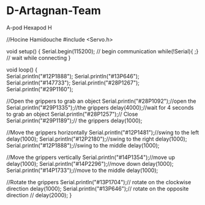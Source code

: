 D-Artagnan-Team
===============

A-pod Hexapod
H

//Hocine Hamidouche
#include <Servo.h> 
 
void setup() 
{ 
  Serial.begin(115200); // begin communication
  while(!Serial){ ;} // wait while connecting
} 
 
void loop() 
{   
Serial.println("#12P1888");
Serial.println("#13P646");
Serial.println("#147733");
Serial.println("#28P1267");
Serial.println("#29P1160");

//Open the grippers to grab an object
Serial.println("#28P1092");//open the
Serial.println("#29P1335");//the grippers
  delay(4000);//wait for 4 seconds to grab an object
Serial.println("#28P1257");// Close 
Serial.println("#29P1189");// the grippers
  delay(1000);
  
//Move the grippers horizontally
Serial.println("#12P1481");//swing to the left
  delay(1000);
Serial.println("#12P2180");//swing to the right
  delay(1000);
Serial.println("#12P1888");//swing to the middle
  delay(1000);

//Move the grippers vertically
Serial.println("#14P1354");//move up
  delay(1000);
Serial.println("#14P2296");//move down
  delay(1000);
Serial.println("#14P1733");//move to the middle
  delay(1000);

//Rotate the grippers
Serial.println("#13P1704");// rotate on the clockwise direction
  delay(1000);
Serial.println("#13P646");// rotate on the opposite direction
    // delay(2000);
} 
